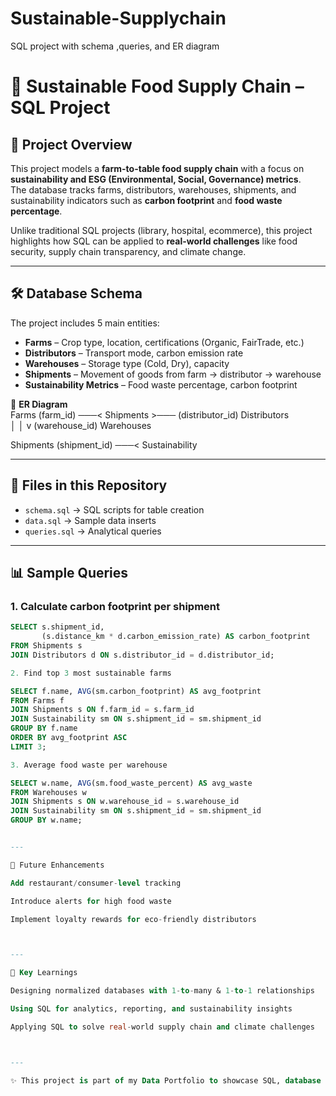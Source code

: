 # Sustainable-Supplychain
SQL  project with schema ,queries, and ER diagram
# 🌱 Sustainable Food Supply Chain – SQL Project

## 📌 Project Overview

This project models a **farm-to-table food supply chain** with a focus on **sustainability and ESG (Environmental, Social, Governance) metrics**.  
The database tracks farms, distributors, warehouses, shipments, and sustainability indicators such as **carbon footprint** and **food waste percentage**.  

Unlike traditional SQL projects (library, hospital, ecommerce), this project highlights how SQL can be applied to **real-world challenges** like food security, supply chain transparency, and climate change.  

---

## 🛠 Database Schema  
The project includes 5 main entities:  
- **Farms** – Crop type, location, certifications (Organic, FairTrade, etc.)  
- **Distributors** – Transport mode, carbon emission rate  
- **Warehouses** – Storage type (Cold, Dry), capacity  
- **Shipments** – Movement of goods from farm → distributor → warehouse  
- **Sustainability Metrics** – Food waste percentage, carbon footprint  

📌 **ER Diagram**  
Farms (farm_id) ───< Shipments >─── (distributor_id) Distributors  
                         │
                         │
                         v
                  (warehouse_id)
                    Warehouses

Shipments (shipment_id) ───< Sustainability


---

## 💾 Files in this Repository  
- `schema.sql` → SQL scripts for table creation  
- `data.sql` → Sample data inserts  
- `queries.sql` → Analytical queries  
  

---

## 📊 Sample Queries

### 1. Calculate carbon footprint per shipment
```sql
SELECT s.shipment_id, 
       (s.distance_km * d.carbon_emission_rate) AS carbon_footprint
FROM Shipments s
JOIN Distributors d ON s.distributor_id = d.distributor_id;

2. Find top 3 most sustainable farms

SELECT f.name, AVG(sm.carbon_footprint) AS avg_footprint
FROM Farms f
JOIN Shipments s ON f.farm_id = s.farm_id
JOIN Sustainability sm ON s.shipment_id = sm.shipment_id
GROUP BY f.name
ORDER BY avg_footprint ASC
LIMIT 3;

3. Average food waste per warehouse

SELECT w.name, AVG(sm.food_waste_percent) AS avg_waste
FROM Warehouses w
JOIN Shipments s ON w.warehouse_id = s.warehouse_id
JOIN Sustainability sm ON s.shipment_id = sm.shipment_id
GROUP BY w.name;


---

🚀 Future Enhancements

Add restaurant/consumer-level tracking

Introduce alerts for high food waste

Implement loyalty rewards for eco-friendly distributors



---

📌 Key Learnings

Designing normalized databases with 1-to-many & 1-to-1 relationships

Using SQL for analytics, reporting, and sustainability insights

Applying SQL to solve real-world supply chain and climate challenges



---

✨ This project is part of my Data Portfolio to showcase SQL, database design, and problem-solving skills.

